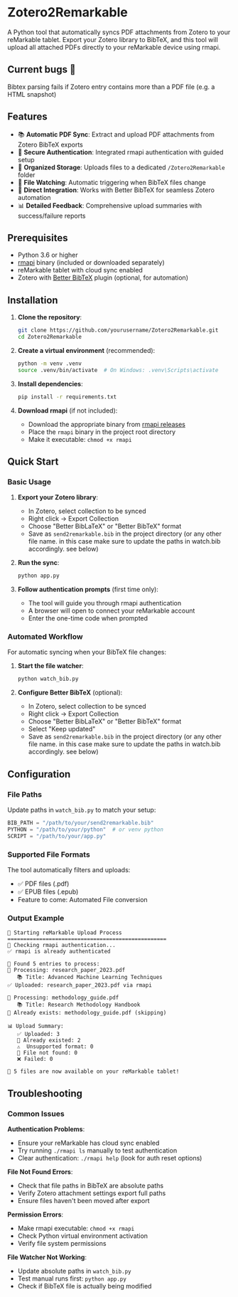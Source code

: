 # Zotero2Remarkable

A Python tool that automatically syncs PDF attachments from Zotero to your reMarkable tablet. Export your Zotero library to BibTeX, and this tool will upload all attached PDFs directly to your reMarkable device using rmapi.

## Current bugs 🐞

Bibtex parsing fails if Zotero entry contains more than a PDF file (e.g. a HTML snapshot)

## Features

- 📚 **Automatic PDF Sync**: Extract and upload PDF attachments from Zotero BibTeX exports
- 🔐 **Secure Authentication**: Integrated rmapi authentication with guided setup
- 📁 **Organized Storage**: Uploads files to a dedicated `/Zotero2Remarkable` folder
- 👀 **File Watching**: Automatic triggering when BibTeX files change
- 🚀 **Direct Integration**: Works with Better BibTeX for seamless Zotero automation
- 📊 **Detailed Feedback**: Comprehensive upload summaries with success/failure reports

## Prerequisites

- Python 3.6 or higher
- [rmapi](https://github.com/ddvk/rmapi) binary (included or downloaded separately)
- reMarkable tablet with cloud sync enabled
- Zotero with [Better BibTeX](https://retorque.re/zotero-better-bibtex/) plugin (optional, for automation)

## Installation

1. **Clone the repository**:
   ```bash
   git clone https://github.com/yourusername/Zotero2Remarkable.git
   cd Zotero2Remarkable
   ```

2. **Create a virtual environment** (recommended):
   ```bash
   python -m venv .venv
   source .venv/bin/activate  # On Windows: .venv\Scripts\activate
   ```

3. **Install dependencies**:
   ```bash
   pip install -r requirements.txt
   ```

4. **Download rmapi** (if not included):
   - Download the appropriate binary from [rmapi releases](https://github.com/ddvk/rmapi/releases)
   - Place the `rmapi` binary in the project root directory
   - Make it executable: `chmod +x rmapi`

## Quick Start

### Basic Usage

1. **Export your Zotero library**:
   - In Zotero, select collection to be synced
   - Right click → Export Collection
   - Choose "Better BibLaTeX" or "Better BibTeX" format
   - Save as `send2remarkable.bib` in the project directory (or any other file name. in this case make sure to update the paths in watch.bib accordingly. see below)

2. **Run the sync**:
   ```bash
   python app.py
   ```

3. **Follow authentication prompts** (first time only):
   - The tool will guide you through rmapi authentication
   - A browser will open to connect your reMarkable account
   - Enter the one-time code when prompted

### Automated Workflow

For automatic syncing when your BibTeX file changes:

1. **Start the file watcher**:
   ```bash
   python watch_bib.py
   ```

2. **Configure Better BibTeX** (optional):
   - In Zotero, select collection to be synced
   - Right click → Export Collection
   - Choose "Better BibLaTeX" or "Better BibTeX" format
   - Select "Keep updated"
   - Save as `send2remarkable.bib` in the project directory (or any other file name. in this case make sure to update the paths in watch.bib accordingly. see below)

## Configuration

### File Paths

Update paths in `watch_bib.py` to match your setup:

```python
BIB_PATH = "/path/to/your/send2remarkable.bib"
PYTHON = "/path/to/your/python"  # or venv python
SCRIPT = "/path/to/your/app.py"
```

### Supported File Formats

The tool automatically filters and uploads:
- ✅ PDF files (.pdf)
- ✅ EPUB files (.epub)
- Feature to come: Automated File conversion

### Output Example
```
🚀 Starting reMarkable Upload Process
==================================================
🔐 Checking rmapi authentication...
✅ rmapi is already authenticated

📁 Found 5 entries to process:
📄 Processing: research_paper_2023.pdf
   📚 Title: Advanced Machine Learning Techniques
✅ Uploaded: research_paper_2023.pdf via rmapi

📄 Processing: methodology_guide.pdf
   📚 Title: Research Methodology Handbook
📄 Already exists: methodology_guide.pdf (skipping)

📊 Upload Summary:
   ✅ Uploaded: 3
   📄 Already existed: 2
   ⚠️  Unsupported format: 0
   📂 File not found: 0
   ❌ Failed: 0

🎉 5 files are now available on your reMarkable tablet!
```

## Troubleshooting

### Common Issues

**Authentication Problems**:
- Ensure your reMarkable has cloud sync enabled
- Try running `./rmapi ls` manually to test authentication
- Clear authentication: `./rmapi help` (look for auth reset options)

**File Not Found Errors**:
- Check that file paths in BibTeX are absolute paths
- Verify Zotero attachment settings export full paths
- Ensure files haven't been moved after export

**Permission Errors**:
- Make rmapi executable: `chmod +x rmapi`
- Check Python virtual environment activation
- Verify file system permissions

**File Watcher Not Working**:
- Update absolute paths in `watch_bib.py`
- Test manual runs first: `python app.py`
- Check if BibTeX file is actually being modified


